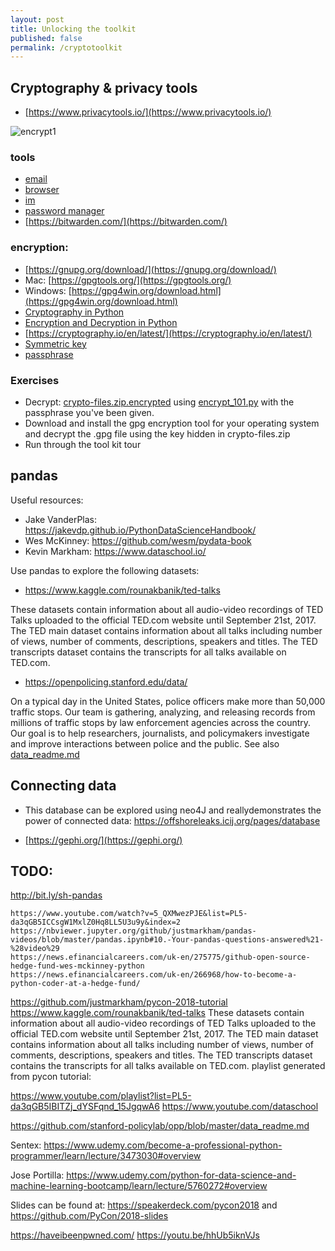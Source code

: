```yaml
---
layout: post
title: Unlocking the toolkit
published: false
permalink: /cryptotoolkit
---
```


## Cryptography & privacy tools

*    [https://www.privacytools.io/](https://www.privacytools.io/)

![encrypt1](/sh/assets/images/encrypt1.png?raw=true)


### tools

*    [email](https://www.privacytools.io/providers/email/)
*    [browser](https://www.privacytools.io/browsers/)
*    [im](https://www.privacytools.io/software/im/)
*    [password manager](https://www.privacytools.io/software/passwords/)
*    [https://bitwarden.com/](https://bitwarden.com/)

### encryption:

*    [https://gnupg.org/download/](https://gnupg.org/download/)
*    Mac:  [https://gpgtools.org/](https://gpgtools.org/)
*    Windows: [https://gpg4win.org/download.html](https://gpg4win.org/download.html)
*    [Cryptography in Python](https://youtu.be/UsdPAkB77PQ)
*    [Encryption and Decryption in Python](https://nitratine.net/blog/post/encryption-and-decryption-in-python/#encrypting-and-decrypting-files)
*    [https://cryptography.io/en/latest/](https://cryptography.io/en/latest/)
*    [Symmetric key](https://en.wikipedia.org/wiki/Symmetric-key_algorithm)
*    [passphrase](https://en.wikipedia.org/wiki/Passphrase)

### Exercises

*    Decrypt: [crypto-files.zip.encrypted](https://minhaskamal.github.io/DownGit/#/home?url=https://github.com/halkypi/sh/blob/gh-pages/assets/code/crypto-files.zip.encrypted) using [encrypt_101.py](https://minhaskamal.github.io/DownGit/#/home?url=https://github.com/halkypi/sh/blob/gh-pages/assets/code/encrypt_101.py) with the passphrase you've been given.
*    Download and install the gpg encryption tool for your operating system and decrypt the .gpg file using the key hidden in crypto-files.zip
*    Run through the tool kit tour

## pandas

Useful resources:

*    Jake VanderPlas:  https://jakevdp.github.io/PythonDataScienceHandbook/
*    Wes McKinney:  https://github.com/wesm/pydata-book 
*    Kevin Markham: https://www.dataschool.io/


Use pandas to explore the following datasets:

*    https://www.kaggle.com/rounakbanik/ted-talks

These datasets contain information about all audio-video recordings of TED Talks uploaded to the official TED.com website until September 21st, 2017. The TED main dataset contains information about all talks including number of views, number of comments, descriptions, speakers and titles. The TED transcripts dataset contains the transcripts for all talks available on TED.com.

*    https://openpolicing.stanford.edu/data/

On a typical day in the United States, police officers make more than 50,000 traffic stops. Our team is gathering, analyzing, and releasing records from millions of traffic stops by law enforcement agencies across the country. Our goal is to help researchers, journalists, and policymakers investigate and improve interactions between police and the public.  See also [data_readme.md](https://github.com/stanford-policylab/opp/blob/master/data_readme.md)

## Connecting data

*    This database can be explored using neo4J and reallydemonstrates the power of connected data:  https://offshoreleaks.icij.org/pages/database

*    [https://gephi.org/](https://gephi.org/)


## TODO:

http://bit.ly/sh-pandas

~~~~~~~~~~~~~~~~~~~~~~~~
https://www.youtube.com/watch?v=5_QXMwezPJE&list=PL5-da3qGB5ICCsgW1MxlZ0Hq8LL5U3u9y&index=2
https://nbviewer.jupyter.org/github/justmarkham/pandas-videos/blob/master/pandas.ipynb#10.-Your-pandas-questions-answered%21-%28video%29
https://news.efinancialcareers.com/uk-en/275775/github-open-source-hedge-fund-wes-mckinney-python
https://news.efinancialcareers.com/uk-en/266968/how-to-become-a-python-coder-at-a-hedge-fund/
~~~~~~~~~~~~~~~~~~~~~~~~~


https://github.com/justmarkham/pycon-2018-tutorial
https://www.kaggle.com/rounakbanik/ted-talks
These datasets contain information about all audio-video recordings of TED Talks uploaded to the official TED.com website until September 21st, 2017. The TED main dataset contains information about all talks including number of views, number of comments, descriptions, speakers and titles. The TED transcripts dataset contains the transcripts for all talks available on TED.com.
playlist generated from pycon tutorial:  

https://www.youtube.com/playlist?list=PL5-da3qGB5IBITZj_dYSFqnd_15JgqwA6
https://www.youtube.com/dataschool

https://github.com/stanford-policylab/opp/blob/master/data_readme.md

Sentex:  https://www.udemy.com/become-a-professional-python-programmer/learn/lecture/3473030#overview

Jose Portilla:  https://www.udemy.com/python-for-data-science-and-machine-learning-bootcamp/learn/lecture/5760272#overview


Slides can be found at: https://speakerdeck.com/pycon2018 and https://github.com/PyCon/2018-slides


https://haveibeenpwned.com/
https://youtu.be/hhUb5iknVJs
